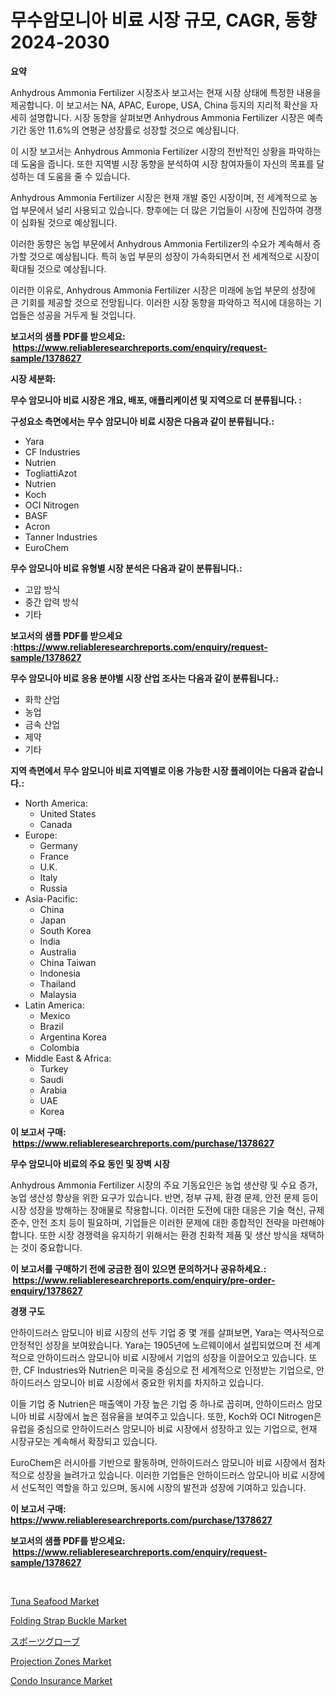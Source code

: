 <p><h1>무수암모니아 비료 시장 규모, CAGR, 동향 2024-2030</h1></p><p><strong>요약</strong></p>
<p><p>Anhydrous Ammonia Fertilizer 시장조사 보고서는 현재 시장 상태에 특정한 내용을 제공합니다. 이 보고서는 NA, APAC, Europe, USA, China 등지의 지리적 확산을 자세히 설명합니다. 시장 동향을 살펴보면 Anhydrous Ammonia Fertilizer 시장은 예측 기간 동안 11.6%의 연평균 성장률로 성장할 것으로 예상됩니다.</p><p>이 시장 보고서는 Anhydrous Ammonia Fertilizer 시장의 전반적인 상황을 파악하는 데 도움을 줍니다. 또한 지역별 시장 동향을 분석하여 시장 참여자들이 자신의 목표를 달성하는 데 도움을 줄 수 있습니다.</p><p>Anhydrous Ammonia Fertilizer 시장은 현재 개발 중인 시장이며, 전 세계적으로 농업 부문에서 널리 사용되고 있습니다. 향후에는 더 많은 기업들이 시장에 진입하여 경쟁이 심화될 것으로 예상됩니다.</p><p>이러한 동향은 농업 부문에서 Anhydrous Ammonia Fertilizer의 수요가 계속해서 증가할 것으로 예상됩니다. 특히 농업 부문의 성장이 가속화되면서 전 세계적으로 시장이 확대될 것으로 예상됩니다.</p><p>이러한 이유로, Anhydrous Ammonia Fertilizer 시장은 미래에 농업 부문의 성장에 큰 기회를 제공할 것으로 전망됩니다. 이러한 시장 동향을 파악하고 적시에 대응하는 기업들은 성공을 거두게 될 것입니다.</p></p>
<p><strong>보고서의 샘플 PDF를 받으세요: &nbsp;<a href="https://www.reliableresearchreports.com/enquiry/request-sample/1378627">https://www.reliableresearchreports.com/enquiry/request-sample/1378627</a></strong></p>
<p><strong>시장 세분화:</strong></p>
<p><strong> 무수 암모니아 비료 시장은 개요, 배포, 애플리케이션 및 지역으로 더 분류됩니다. :</strong></p>
<p><strong>구성요소 측면에서는 무수 암모니아 비료 시장은 다음과 같이 분류됩니다.:</strong></p>
<p><ul><li>Yara</li><li>CF Industries</li><li>Nutrien</li><li>TogliattiAzot</li><li>Nutrien</li><li>Koch</li><li>OCI Nitrogen</li><li>BASF</li><li>Acron</li><li>Tanner Industries</li><li>EuroChem</li></ul></p>
<p><strong> 무수 암모니아 비료 유형별 시장 분석은 다음과 같이 분류됩니다.:</strong></p>
<p><ul><li>고압 방식</li><li>중간 압력 방식</li><li>기타</li></ul></p>
<p><strong>보고서의 샘플 PDF를 받으세요 :<a href="https://www.reliableresearchreports.com/enquiry/request-sample/1378627">https://www.reliableresearchreports.com/enquiry/request-sample/1378627</a></strong></p>
<p><strong> 무수 암모니아 비료 응용 분야별 시장 산업 조사는 다음과 같이 분류됩니다.:</strong></p>
<p><ul><li>화학 산업</li><li>농업</li><li>금속 산업</li><li>제약</li><li>기타</li></ul></p>
<p><strong>지역 측면에서 무수 암모니아 비료 지역별로 이용 가능한 시장 플레이어는 다음과 같습니다.:</strong></p>
<p><ul>
    <li>
        North America:
        <ul>
            <li>United States</li>
            <li>Canada</li>
        </ul>
    </li>
    <li>
        Europe:
        <ul>
            <li>Germany</li>
            <li>France</li>
            <li>U.K.</li>
            <li>Italy</li>
            <li>Russia</li>
        </ul>
    </li>
    <li>
        Asia-Pacific:
        <ul>
            <li>China</li>
            <li>Japan</li>
            <li>South Korea</li>
            <li>India</li>
            <li>Australia</li>
            <li>China Taiwan</li>
            <li>Indonesia</li>
            <li>Thailand</li>
            <li>Malaysia</li>
        </ul>
    </li>
    <li>
        Latin America:
        <ul>
            <li>Mexico</li>
            <li>Brazil</li>
            <li>Argentina Korea</li>
            <li>Colombia</li>
        </ul>
    </li>
    <li>
        Middle East & Africa:
        <ul>
            <li>Turkey</li>
            <li>Saudi</li>
            <li>Arabia</li>
            <li>UAE</li>
            <li>Korea</li>
        </ul>
    </li>
    </ul></p>
<p><strong>이 보고서 구매: &nbsp;<a href="https://www.reliableresearchreports.com/purchase/1378627">https://www.reliableresearchreports.com/purchase/1378627</a></strong></p>
<p><strong>무수 암모니아 비료의 주요 동인 및 장벽 시장</strong></p>
<p><p>Anhydrous Ammonia Fertilizer 시장의 주요 기동요인은 농업 생산량 및 수요 증가, 농업 생산성 향상을 위한 요구가 있습니다. 반면, 정부 규제, 환경 문제, 안전 문제 등이 시장 성장을 방해하는 장애물로 작용합니다. 이러한 도전에 대한 대응은 기술 혁신, 규제 준수, 안전 조치 등이 필요하며, 기업들은 이러한 문제에 대한 종합적인 전략을 마련해야 합니다. 또한 시장 경쟁력을 유지하기 위해서는 환경 친화적 제품 및 생산 방식을 채택하는 것이 중요합니다.</p></p>
<p><strong>이 보고서를 구매하기 전에 궁금한 점이 있으면 문의하거나 공유하세요.: &nbsp;<a href="https://www.reliableresearchreports.com/enquiry/pre-order-enquiry/1378627">https://www.reliableresearchreports.com/enquiry/pre-order-enquiry/1378627</a></strong></p>
<p><strong>경쟁 구도</strong></p>
<p><p>안하이드러스 암모니아 비료 시장의 선두 기업 중 몇 개를 살펴보면, Yara는 역사적으로 안정적인 성장을 보여왔습니다. Yara는 1905년에 노르웨이에서 설립되었으며 전 세계적으로 안하이드러스 암모니아 비료 시장에서 기업의 성장을 이끌어오고 있습니다. 또한, CF Industries와 Nutrien은 미국을 중심으로 전 세계적으로 인정받는 기업으로, 안하이드러스 암모니아 비료 시장에서 중요한 위치를 차지하고 있습니다.</p><p>이들 기업 중 Nutrien은 매출액이 가장 높은 기업 중 하나로 꼽히며, 안하이드러스 암모니아 비료 시장에서 높은 점유율을 보여주고 있습니다. 또한, Koch와 OCI Nitrogen은 유럽을 중심으로 안하이드러스 암모니아 비료 시장에서 성장하고 있는 기업으로, 현재 시장규모는 계속해서 확장되고 있습니다.</p><p>EuroChem은 러시아를 기반으로 활동하며, 안하이드러스 암모니아 비료 시장에서 점차적으로 성장을 늘려가고 있습니다. 이러한 기업들은 안하이드러스 암모니아 비료 시장에서 선도적인 역할을 하고 있으며, 동시에 시장의 발전과 성장에 기여하고 있습니다.</p></p>
<p><strong>이 보고서 구매: &nbsp; <a href="https://www.reliableresearchreports.com/purchase/1378627">https://www.reliableresearchreports.com/purchase/1378627</a></strong></p>
<p><strong>보고서의 샘플 PDF를 받으세요: &nbsp;<a href="https://www.reliableresearchreports.com/enquiry/request-sample/1378627">https://www.reliableresearchreports.com/enquiry/request-sample/1378627</a></strong><strong></strong></p>
<p>&nbsp;</p>
<p><p><a href="https://view.publitas.com/reportprime-1/tuna-seafood-market-size-furnishes-valuable-information-encompassing-market-share-market-trends-and-projections-spanning-from-2024-to-2031/">Tuna Seafood Market</a></p><p><a href="https://picayune-night-cbd.notion.site/Folding-Strap-Buckle-Market-Growth-Market-Trends-COVID-19-Impact-and-Forecasts-for-period-from-20-7047d1364c514801a7f049f6db4d7102">Folding Strap Buckle Market</a></p><p><a href="https://github.com/wkuactfdzwizk06/Market-Research-Report-List-1/blob/main/2101493966.md">スポーツグローブ</a></p><p><a href="https://valiant-lunge-8fe.notion.site/Projection-Zones-Market-Research-Report-The-Key-To-Successful-Business-Strategy-Forecasted-for-Peri-ff7de729ec7642f0a15ccf755add63b5">Projection Zones Market</a></p><p><a href="https://issuu.com/reportprime-2/docs/condo-insurance-market-size-2030.pptx">Condo Insurance Market</a></p></p>